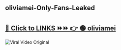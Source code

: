 
 ## oliviamei-Only-Fans-Leaked

# <h2><a href="https://clipsfans.com/oliviamei&ref=git">🔗 Click to LINKS ⏩⏩ 👉 🟢 oliviamei </a></h2>

<a href="https://clipsfans.com/oliviamei&ref=git" rel="nofollow" data-target="animated-image.originalLink"><img src="https://i.ibb.co.com/xMMVF88/686577567.gif" alt="Viral Video Original" style="max-width: 100%; display: inline-block;" data-target="animated-image.originalImage"></a>
